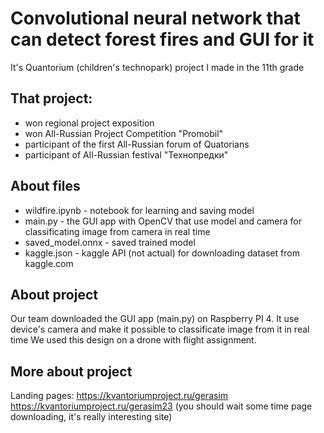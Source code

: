 # Convolutional neural network that can detect forest fires and GUI for it
  It's Quantorium (children's technopark) project I made in the 11th grade

## That project:
  - won regional project exposition
  - won All-Russian Project Competition "Promobil"
  - participant of the first All-Russian forum of Quatorians
  - participant of All-Russian festival "Технопредки"

## About files
  - wildfire.ipynb -     notebook for learning and saving model
  - main.py -            the GUI app with OpenCV that use model and camera for classificating image from camera in real time
  - saved_model.onnx -   saved trained model
  - kaggle.json -        kaggle API (not actual) for downloading dataset from kaggle.com

## About project
  Our team downloaded the GUI app (main.py) on Raspberry PI 4. 
  It use device's camera and make it possible to classificate image from it in real time
  We used this design on a drone with flight assignment.

## More about project
  Landing pages:
  https://kvantoriumproject.ru/gerasim
  https://kvantoriumproject.ru/gerasim23 
  (you should wait some time page downloading, it's really interesting site)
